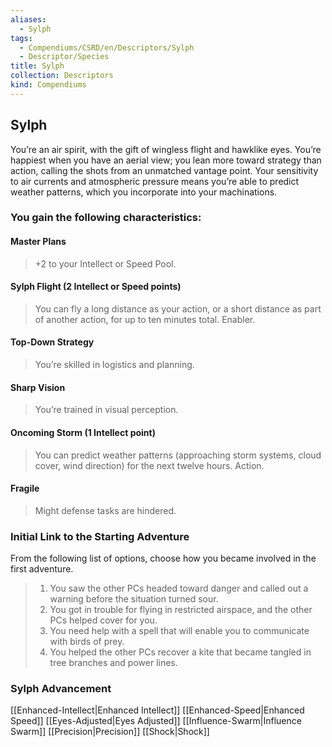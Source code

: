 ```yaml
---
aliases:
  - Sylph
tags:
  - Compendiums/CSRD/en/Descriptors/Sylph
  - Descriptor/Species
title: Sylph
collection: Descriptors
kind: Compendiums
---
```

## Sylph  
You’re an air spirit, with the gift of wingless flight and hawklike eyes. You’re happiest when you have an aerial view; you lean more toward strategy than action, calling the shots from an unmatched vantage point. Your sensitivity to air currents and atmospheric pressure means you’re able to predict weather patterns, which you incorporate into your machinations.
### You gain the following characteristics:
#### Master Plans 
>+2 to your Intellect or Speed Pool.
#### Sylph Flight (2 Intellect or Speed points) 
>You can fly a long distance as your action, or a short distance as part of another action, for up to ten minutes total. Enabler.
#### Top-Down Strategy
>You’re skilled in logistics and planning.
#### Sharp Vision 
>You’re trained in visual perception.
#### Oncoming Storm (1 Intellect point) 
>You can predict weather patterns (approaching storm systems, cloud cover, wind direction) for the next twelve hours. Action.
#### Fragile 
>Might defense tasks are hindered.
### Initial Link to the Starting Adventure 
From the following list of options, choose how you became involved in the first adventure.
>1. You saw the other PCs headed toward danger and called out a warning before the situation turned sour.
>2. You got in trouble for flying in restricted airspace, and the other PCs helped cover for you.
>3. You need help with a spell that will enable you to communicate with birds of prey.
>4. You helped the other PCs recover a kite that became tangled in tree branches and power lines.
### Sylph Advancement
[[Enhanced-Intellect|Enhanced Intellect]] 
[[Enhanced-Speed|Enhanced Speed]] 
[[Eyes-Adjusted|Eyes Adjusted]]
[[Influence-Swarm|Influence Swarm]] 
[[Precision|Precision]] 
[[Shock|Shock]]

